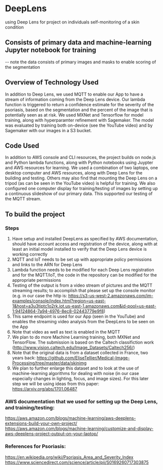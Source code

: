 # DeepLens
using Deep Lens for project on individuals self-monitoring of a skin condition

## Consists of primary data and machine-learning Jupyter notebook for training
-- note the data consists of primary images and masks to enable scoring of the segmentation

## Overview of Technology Used
In addition to Deep Lens, we used MQTT to enable our App to have a stream of information coming from the Deep Lens device.  Our lambda function is triggered to return a confidence estimate for the severity of the psoriasis, based on the segmentation and the percent of the image that is potentially seen as at risk.  We used MXNet and Tensorflow for model training, along with hyperparamter refinement with Sagemaker.  The model was evaluated by training both on-device (see the YouTube video) and by Sagemaker with our images in a S3 bucket. 

## Code Used
In addition to AWS console and CLI resources, the project builds on node.js and Python lambda functions, along with Python notebooks using Juypter and AWS resources for learning.  We used a combination of two laptops, one desktop computer and AWS resources, along with Deep Lens for the building and testing.  Others may also find that mounting the Deep Lens on a tripod (as can be seen in the YouTube video) is helpful for training.  We also configured one computer display for training/testing of images by setting up a continuous slideshow of our primary data.  This supported our testing of the MQTT stream.

## To build the project
### Steps
1) Have setup and installed DeepLens as specified by AWS documentation, should have account access and registration of the device, along with at least an initial model installed to verify that the Deep Lens device is working correctly
2) MQTT and IoT needs to be set up with appropriate policy permissions and links to the ARN for Deep Lens
3) Lambda function needs to be modified for each Deep Lens registration and for the MQTT/IoT, the code in the repository can be modified for the appropriate permissions
4) Testing of the output is from a video stream of pictures and the MQTT streaming results; to accomplish that please set up the console monitor (e.g. in our case the http is: https://s3-us-west-2.amazonaws.com/im-examples/console/index.html?region=us-east-1&host=a3u3tjptc1o2rk.iot.us-east-1.amazonaws.com&id-pool=us-east-1:94124864-7a94-4976-8ec8-02443779e9f8)
5) This same endpoint is used for our App (seen in the YouTube) and enables the streaming video analysis from the DeepLens to be seen on the App
6) Note that video as well as text is enabled in the MQTT
7) We plan to do more Machine Learning training, both MXNet and TensorFlow.  The submission is based on the Caltech classifiction work (http://www.vision.caltech.edu/Image_Datasets/Caltech256/) 
8) Note that the original data is from a dataset collected in France, two years back: https://github.com/EliseTellier/Medical-Image-Processing/tree/master/data/skinimg
9) We plan to further enlarge this dataset and to look at the use of machine-learning algorithms for dealing with noise (in our case especially changes in lighting, focus, and image sizes).  For this later step we will be using ideas from this paper: https://arxiv.org/abs/1701.06487

### AWS documentation that we used for setting up the Deep Lens, and training/testing:
https://aws.amazon.com/blogs/machine-learning/aws-deeplens-extensions-build-your-own-project/
https://aws.amazon.com/blogs/machine-learning/customize-and-display-aws-deeplens-project-output-on-your-laptop/


### References for Psoriasis:
https://en.wikipedia.org/wiki/Psoriasis_Area_and_Severity_Index
https://www.sciencedirect.com/science/article/pii/S0169260717303875
